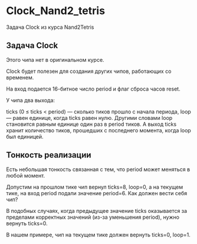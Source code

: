 # Clock_Nand2_tetris
Задача Clock из курса Nand2Tetris 


## Задача Clock

Этого чипа нет в оригинальном курсе.

Clock будет полезен для создания других чипов, работающих со временем.

На вход подается 16-битное число period и флаг сброса часов reset.

У чипа два выхода:

ticks (0 ≤ ticks < period) — сколько тиков прошло с начала периода,
loop — равен единице, когда ticks равен нулю.
Другими словами loop становится равным единице один раз в period тиков. А выход ticks хранит количество тиков, прошедших с последнего момента, когда loop был единицей.

## Тонкость реализации

Есть небольшая тонкость связанная с тем, что period может меняться в любой момент.

Допустим на прошлом тике чип вернул ticks=8, loop=0, а на текущем тике, на вход period подали значение period=6. Как должен вести себя чип?

В подобных случаях, когда предыдущее значение ticks оказывается за пределами корректных значений (из-за уменьшения period), нужно вернуть ticks=0.

В нашем примере, чип на текущем тике должен вернуть ticks=0, loop=1.
